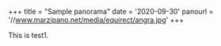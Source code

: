 +++
title = "Sample panorama"
date = '2020-09-30'
panourl = '//www.marzipano.net/media/equirect/angra.jpg'
+++

This is test1.



